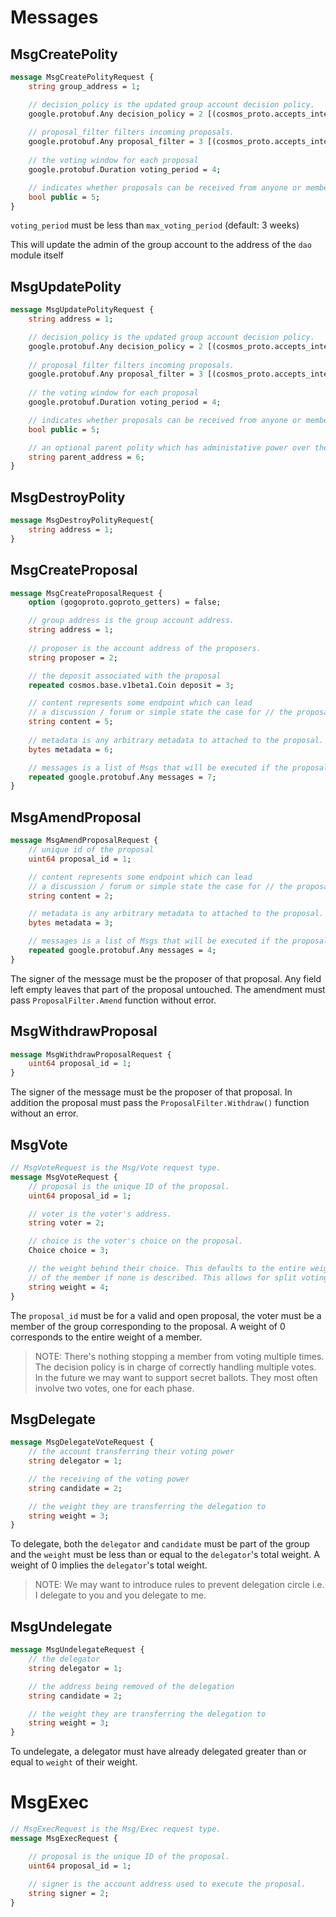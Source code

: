 # Messages

## MsgCreatePolity

```proto
message MsgCreatePolityRequest {
    string group_address = 1;

    // decision_policy is the updated group account decision policy.
    google.protobuf.Any decision_policy = 2 [(cosmos_proto.accepts_interface) = "DecisionPolicy"];
    
    // proposal_filter filters incoming proposals.
    google.protobuf.Any proposal_filter = 3 [(cosmos_proto.accepts_interface) = "ProposalFilter"];
    
    // the voting window for each proposal
    google.protobuf.Duration voting_period = 4;

    // indicates whether proposals can be received from anyone or members only
    bool public = 5;
}
```

`voting_period` must be less than `max_voting_period` (default: 3 weeks)

This will update the admin of the group account to the address of the `dao`
module itself

## MsgUpdatePolity

```proto
message MsgUpdatePolityRequest {
    string address = 1;

    // decision_policy is the updated group account decision policy.
    google.protobuf.Any decision_policy = 2 [(cosmos_proto.accepts_interface) = "DecisionPolicy"];
    
    // proposal_filter filters incoming proposals.
    google.protobuf.Any proposal_filter = 3 [(cosmos_proto.accepts_interface) = "ProposalFilter"];
    
    // the voting window for each proposal
    google.protobuf.Duration voting_period = 4;

    // indicates whether proposals can be received from anyone or members only
    bool public = 5; 

    // an optional parent polity which has administative power over the polity
    string parent_address = 6;
}
```

## MsgDestroyPolity

```proto
message MsgDestroyPolityRequest{
    string address = 1;
}
```

## MsgCreateProposal

```proto
message MsgCreateProposalRequest {
    option (gogoproto.goproto_getters) = false;

    // group address is the group account address.
    string address = 1;
    
    // proposer is the account address of the proposers.
    string proposer = 2;

    // the deposit associated with the proposal
    repeated cosmos.base.v1beta1.Coin deposit = 3;

    // content represents some endpoint which can lead 
    // a discussion / forum or simple state the case for // the proposal
    string content = 5;
    
    // metadata is any arbitrary metadata to attached to the proposal.
    bytes metadata = 6;

    // messages is a list of Msgs that will be executed if the proposal passes.
    repeated google.protobuf.Any messages = 7;
}
```

## MsgAmendProposal

```proto
message MsgAmendProposalRequest {
    // unique id of the proposal
    uint64 proposal_id = 1;

    // content represents some endpoint which can lead 
    // a discussion / forum or simple state the case for // the proposal
    string content = 2;

    // metadata is any arbitrary metadata to attached to the proposal.
    bytes metadata = 3;

    // messages is a list of Msgs that will be executed if the proposal passes.
    repeated google.protobuf.Any messages = 4;
}
```

The signer of the message must be the proposer of that proposal. Any field left
empty leaves that part of the proposal untouched. The amendment must pass
`ProposalFilter.Amend` function without error.

## MsgWithdrawProposal

```proto
message MsgWithdrawProposalRequest {
    uint64 proposal_id = 1;
}
```

The signer of the message must be the proposer of that proposal. In addition the
proposal must pass the `ProposalFilter.Withdraw()` function without an error. 

## MsgVote

```proto
// MsgVoteRequest is the Msg/Vote request type.
message MsgVoteRequest {
    // proposal is the unique ID of the proposal.
    uint64 proposal_id = 1;

    // voter is the voter's address.
    string voter = 2;

    // choice is the voter's choice on the proposal.
    Choice choice = 3;

    // the weight behind their choice. This defaults to the entire weight 
    // of the member if none is described. This allows for split voting.
    string weight = 4;
}
```

The `proposal_id` must be for a valid and open proposal, the voter must be a
member of the group corresponding to the proposal. A weight of 0 corresponds to
the entire weight of a member.

> NOTE: There's nothing stopping a member from voting multiple times. The
> decision policy is in charge of correctly handling multiple votes. In the
> future we may want to support secret ballots. They most often involve two
> votes, one for each phase.

## MsgDelegate

```proto
message MsgDelegateVoteRequest { 
    // the account transferring their voting power
    string delegator = 1;

    // the receiving of the voting power
    string candidate = 2;

    // the weight they are transferring the delegation to
    string weight = 3; 
}
```

To delegate, both the `delegator` and `candidate` must be part of the group and
the `weight` must be less than or equal to the `delegator`'s total weight. A
weight of 0 implies the `delegator`'s total weight.

> NOTE: We may want to introduce rules to prevent delegation circle i.e. I
> delegate to you and you delegate to me.

## MsgUndelegate

```proto
message MsgUndelegateRequest { 
    // the delegator
    string delegator = 1;

    // the address being removed of the delegation
    string candidate = 2;

    // the weight they are transferring the delegation to
    string weight = 3; 
}
```

To undelegate, a delegator must have already delegated greater than or equal to
`weight` of their weight.

# MsgExec


```proto
// MsgExecRequest is the Msg/Exec request type.
message MsgExecRequest {

    // proposal is the unique ID of the proposal.
    uint64 proposal_id = 1;
    
    // signer is the account address used to execute the proposal.
    string signer = 2;
}
```